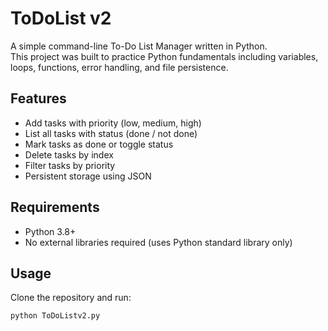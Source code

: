 # ToDoList v2

A simple command-line To-Do List Manager written in Python.  
This project was built to practice Python fundamentals including variables, loops, functions, error handling, and file persistence.

## Features
- Add tasks with priority (low, medium, high)
- List all tasks with status (done / not done)
- Mark tasks as done or toggle status
- Delete tasks by index
- Filter tasks by priority
- Persistent storage using JSON

## Requirements
- Python 3.8+
- No external libraries required (uses Python standard library only)

## Usage
Clone the repository and run:

```bash
python ToDoListv2.py
